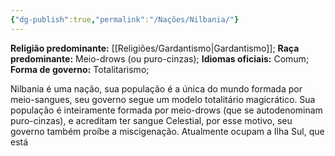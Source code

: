 ```yaml
---
{"dg-publish":true,"permalink":"/Nações/Nilbania/"}
---
```


 __Religião predominante:__ [[Religiões/Gardantismo\|Gardantismo]];
 __Raça predominante:__ Meio-drows (ou puro-cinzas);
 __Idiomas oficiais:__ Comum;
 __Forma de governo:__ Totalitarismo;

Nilbania é uma nação, sua população é a única do mundo formada por meio-sangues, seu governo segue um modelo totalitário magicrático. Sua população é inteiramente formada por meio-drows (que se autodenominam puro-cinzas), e acreditam ter sangue Celestial, por esse motivo, seu governo também proíbe a miscigenação. 
Atualmente ocupam a Ilha Sul, que está 